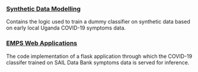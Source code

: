 ### [Synthetic Data Modelling](./synthetic_data_modelling)
Contains the logic used to train a dummy classifier on synthetic data based on early local Uganda COVID-19 symptoms data.

### [EMPS Web Applications](./web_app)
The code implementation of a flask application through which the COVID-19 classifer trained on SAIL Data Bank symptoms data
is served for inference.